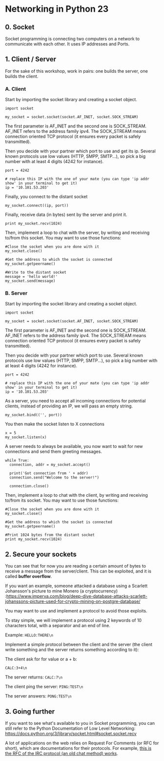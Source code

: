 # Networking in Python 23

## 0. Socket

Socket programming is connecting two computers on a network to communicate with each other.
It uses IP addresses and Ports.

## 1. Client / Server

For the sake of this workshop, work in pairs: one builds the server, one builds the client.

### A. Client

Start by importing the socket library and creating a socket object.

```
import socket

my_socket = socket.socket(socket.AF_INET, socket.SOCK_STREAM)
```
The first parameter is AF_INET and the second one is SOCK_STREAM. AF_INET refers to the address family ipv4. The SOCK_STREAM means connection oriented TCP protocol (it ensures every packet is safely transmitted).

Then you decide with your partner which port to use and get its ip.
Several known protocols use low values (HTTP, SMPP, SMTP...), so pick a big number with at least 4 digits
(4242 for instance).

```
port = 4242

# replace this IP with the one of your mate (you can type 'ip addr show' in your terminal to get it)
ip = '10.101.53.203'
```

Finally, you connect to the distant socket

```
my_socket.connect((ip, port))
```

Finally, receive data (in bytes) sent by the server and print it.

```
print my_socket.recv(1024)
```
Then, implement a loop to chat with the server, by writing and receiving to/from this socket.
You may want to use those functions:

```
#Close the socket when you are done with it
my_socket.close()

#Get the address to which the socket is connected
my_socket.getpeername()

#Write to the distant socket
message = 'hello world!'
my_socket.send(message)

```

### B. Server

Start by importing the socket library and creating a socket object.

```
import socket

my_socket = socket.socket(socket.AF_INET, socket.SOCK_STREAM)
```
The first parameter is AF_INET and the second one is SOCK_STREAM. AF_INET refers to the address family ipv4. The SOCK_STREAM means connection oriented TCP protocol (it ensures every packet is safely transmitted).

Then you decide with your partner which port to use.
Several known protocols use low values (HTTP, SMPP, SMTP...), so pick a big number with at least 4 digits
(4242 for instance).

```
port = 4242

# replace this IP with the one of your mate (you can type 'ip addr show' in your terminal to get it)
ip = '10.101.53.203'
```
As a server, you need to accept all incoming connections for potential clients, instead of providing an IP, we will pass an empty string.

```
my_socket.bind(('', port))
```

You then make the socket listen to X connections

```
x = 5
my_socket.listen(x)
```

A server needs to always be available, you now want to wait for new connections and send them greeting messages.

```
while True:
  connection, addr = my_socket.accept()
  
  print('Got connection from ' + addr)
  connection.send("Welcome to the server!")
  
  connection.close()
```

Then, implement a loop to chat with the client, by writing and receiving to/from its socket.
You may want to use those functions:

```
#Close the socket when you are done with it
my_socket.close()

#Get the address to which the socket is connected
my_socket.getpeername()

#Print 1024 bytes from the distant socket
print my_socket.recv(1024)

```

## 2. Secure your sockets

You can see that for now you are reading a certain amount of bytes to receive a message from the server/client.
This can be exploited, and it is called **buffer overflow**.

If you want an example, someone attacked a database using a Scarlett Johansson's picture to mine Monero (a cryptocurrency)
:https://www.imperva.com/blog/deep-dive-database-attacks-scarlett-johanssons-picture-used-for-crypto-mining-on-postgre-database/


You may want to use and implement a protocol to avoid those exploits.

To stay simple, we will implement a protocol using 2 keywords of 10 characters total, with a separator and an end of line.

Example: `HELLO:THERE\n`

Implement a simple protocol between the client and the server (the client write something and the server returns something according to it):

The client ask for for value or a + b:

`CALC:3+4\n`

The server returns:
`CALC:7\n`

The client ping the server:
`PING:TEST\n`

The server answers:
`PONG:TEST\n`

## 3. Going further

If you want to see what's available to you in Socket programming, you can still refer to the Python Documentation
of Low Level Networking: https://docs.python.org/3/library/socket.html#socket.socket.recv

A lot of applications on the web relies on Request For Comments (or RFC for short), which are documentations for their protocols. For example, [this is the RFC of the IRC protocol (an old chat method) works](https://tools.ietf.org/html/rfc1459).
